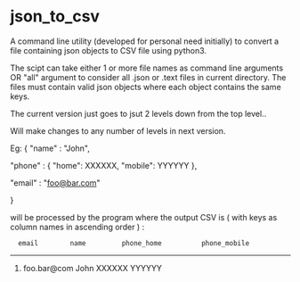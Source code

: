 # json_to_csv

A command line utility (developed for personal need initially) to convert a file containing json objects to CSV file using python3.

The scipt can take either 1 or more file names as command line arguments OR "all" argument to consider all .json or .text files in current directory. The files must contain valid json objects where each object contains the same keys.

The current version just goes to jsut 2 levels down from the top level.. 

Will make changes to any number of levels in next version.

Eg: 
{
"name" : "John",

"phone" : { "home": XXXXXX, "mobile": YYYYYY },

"email" : "foo@bar.com"

}

will be processed by the program where the output CSV is ( with keys as column names in ascending order ) :


      email        name         phone_home          phone_mobile
--------------------------------------------------------------------
1.  foo.bar@com    John          XXXXXX               YYYYYY 
